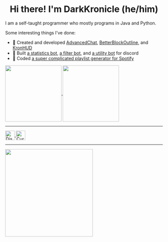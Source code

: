 <h1 align="center">Hi there! I'm DarkKronicle (he/him)</h1>

I am a self-taught programmer who mostly programs in Java and Python. 

Some interesting things I've done:

- 🔧 Created and developed [AdvancedChat](https://github.com/DarkKronicle/AdvancedChatCore), [BetterBlockOutline](https://github.com/DarkKronicle/BetterBlockOutline), and [KronHUD](https://github.com/DarkKronicle/KronHUD)
- 🤖 Built [a statistics bot](https://github.com/DarkKronicle/Synth), [a filter bot](https://github.com/DarkKronicle/Vibe), and [a utility bot](https://github.com/DarkKronicle/Marimba) for discord
- 🎵 Coded [a super complicated playlist generator for Spotify](https://github.com/DarkKronicle/SpotifyPlaylistGenerator)

<a href="https://github.com/DarkKronicle">
  <img height="180" align="center" src="https://github-readme-stats.vercel.app/api/top-langs/?username=DarkKronicle&theme=tokyonight&layout=compact" />
</a>
<a href="https://github.com/DarkKronicle">
  <img height="180" align="center" src="https://github-readme-stats.vercel.app/api?username=DarkKronicle&theme=tokyonight" />
</a>

---

<a href="https://discord.gg/WnaE3uZxDA">
  <img align="center" alt="Discord" height="30px" src="https://img.shields.io/discord/753693459369427044?color=000000&label=Discord&logo=Discord&style=for-the-badge" />
</a>
<a href="https://www.curseforge.com/members/darkkronicle/projects">
  <img align="center" alt="CurseForge" height="30px" src="http://cf.way2muchnoise.eu/author/full_DarkKronicle_Downloads(4B4B4B-000000-ffffff-000000-ffffff).svg?badge_style=for_the_badge" />
</a>

---

<a href="https://github.com/DarkKronicle/SpotifyPlaylistGenerator">
  <img height="280" align="center" src="https://spotify-recently-played-readme.vercel.app/api?user=darkkronicle&width=500" />
</a>
